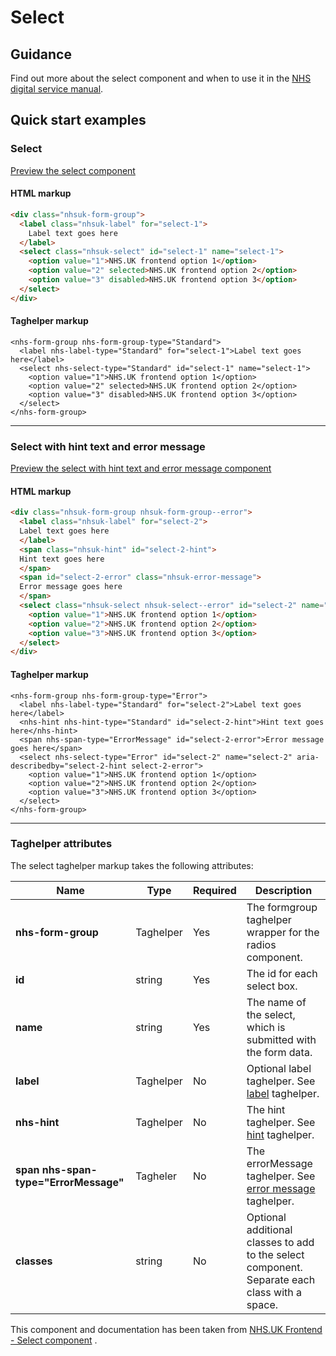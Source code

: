 ﻿# Select

## Guidance

Find out more about the select component and when to use it in the [NHS digital service manual](https://beta.nhs.uk/service-manual/styles-components-patterns/select).

## Quick start examples

### Select

[Preview the select component](https://dotnetcorefelpoc.azurewebsites.net/components/select)

#### HTML markup

```html
<div class="nhsuk-form-group">
  <label class="nhsuk-label" for="select-1">
    Label text goes here
  </label>
  <select class="nhsuk-select" id="select-1" name="select-1">
    <option value="1">NHS.UK frontend option 1</option>
    <option value="2" selected>NHS.UK frontend option 2</option>
    <option value="3" disabled>NHS.UK frontend option 3</option>
  </select>
</div>
```

#### Taghelper markup

```
<nhs-form-group nhs-form-group-type="Standard">
  <label nhs-label-type="Standard" for="select-1">Label text goes here</label>
  <select nhs-select-type="Standard" id="select-1" name="select-1">
    <option value="1">NHS.UK frontend option 1</option>
    <option value="2" selected>NHS.UK frontend option 2</option>
    <option value="3" disabled>NHS.UK frontend option 3</option>
  </select>
</nhs-form-group>

```

---

### Select with hint text and error message

[Preview the select with hint text and error message component](https://dotnetcorefelpoc.azurewebsites.net/components/select-hint-error)

#### HTML markup

```html
<div class="nhsuk-form-group nhsuk-form-group--error">
  <label class="nhsuk-label" for="select-2">
  Label text goes here
  </label>
  <span class="nhsuk-hint" id="select-2-hint">
  Hint text goes here
  </span>
  <span id="select-2-error" class="nhsuk-error-message">
  Error message goes here
  </span>
  <select class="nhsuk-select nhsuk-select--error" id="select-2" name="select-2" aria-describedby="select-2-hint select-2-error">
    <option value="1">NHS.UK frontend option 1</option>
    <option value="2">NHS.UK frontend option 2</option>
    <option value="3">NHS.UK frontend option 3</option>
  </select>
</div>
```

#### Taghelper markup

```
<nhs-form-group nhs-form-group-type="Error">
  <label nhs-label-type="Standard" for="select-2">Label text goes here</label>
  <nhs-hint nhs-hint-type="Standard" id="select-2-hint">Hint text goes here</nhs-hint>
  <span nhs-span-type="ErrorMessage" id="select-2-error">Error message goes here</span>
  <select nhs-select-type="Error" id="select-2" name="select-2" aria-describedby="select-2-hint select-2-error">
    <option value="1">NHS.UK frontend option 1</option>
    <option value="2">NHS.UK frontend option 2</option>
    <option value="3">NHS.UK frontend option 3</option>
  </select>
</nhs-form-group>
```
---

### Taghelper attributes

The select taghelper markup takes the following attributes:

| Name                | Type     | Required  | Description                 |
| --------------------|----------|-----------|-----------------------------|
| **nhs-form-group**           | Taghelper   | Yes        | The formgroup taghelper wrapper for the radios component.|
| **id**              | string   | Yes       | The id for each select box. |
| **name**            | string   | Yes       | The name of the select, which is submitted with the form data. |
| **label**           | Taghelper   | No       | Optional label taghelper. See [label](https://github.com/nhsuk/frontend-dotnetcore/tree/master/src/NHSUKFrontEndLibraryTagHelpers/NHSUK.FrontEndLibrary.TagHelpers/Tags/Label) taghelper. |
| **nhs-hint**            | Taghelper   | No        | The hint taghelper. See [hint](https://github.com/nhsuk/frontend-dotnetcore/tree/master/src/NHSUKFrontEndLibraryTagHelpers/NHSUK.FrontEndLibrary.TagHelpers/Tags/Hint) taghelper. |
| **span nhs-span-type="ErrorMessage"**    | Tagheler   | No        | The errorMessage taghelper. See [error message](https://github.com/nhsuk/frontend-dotnetcore/tree/master/src/NHSUKFrontEndLibraryTagHelpers/NHSUK.FrontEndLibrary.TagHelpers/Tags/ErrorMessage) taghelper. |
| **classes**         | string   | No        | Optional additional classes to add to the select component. Separate each class with a space. |

This component and documentation has been taken from [NHS.UK Frontend - Select component](https://github.com/nhsuk/nhsuk-frontend/tree/master/packages/components/select) .
